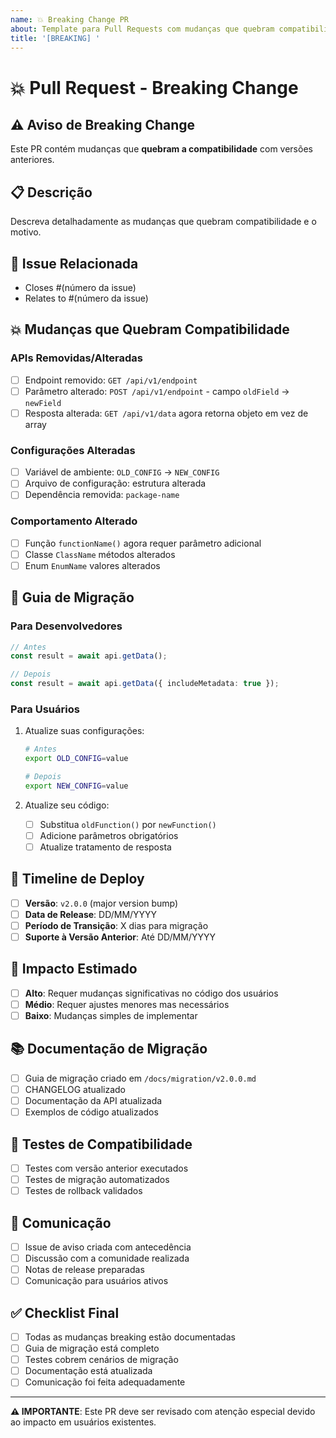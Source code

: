 ```yaml
---
name: 💥 Breaking Change PR
about: Template para Pull Requests com mudanças que quebram compatibilidade
title: '[BREAKING] '
---
```


# 💥 Pull Request - Breaking Change

## ⚠️ Aviso de Breaking Change

Este PR contém mudanças que **quebram a compatibilidade** com versões anteriores.

## 📋 Descrição

Descreva detalhadamente as mudanças que quebram compatibilidade e o motivo.

## 🔗 Issue Relacionada

- Closes #(número da issue)
- Relates to #(número da issue)

## 💥 Mudanças que Quebram Compatibilidade

### APIs Removidas/Alteradas
- [ ] Endpoint removido: `GET /api/v1/endpoint`
- [ ] Parâmetro alterado: `POST /api/v1/endpoint` - campo `oldField` → `newField`
- [ ] Resposta alterada: `GET /api/v1/data` agora retorna objeto em vez de array

### Configurações Alteradas
- [ ] Variável de ambiente: `OLD_CONFIG` → `NEW_CONFIG`
- [ ] Arquivo de configuração: estrutura alterada
- [ ] Dependência removida: `package-name`

### Comportamento Alterado
- [ ] Função `functionName()` agora requer parâmetro adicional
- [ ] Classe `ClassName` métodos alterados
- [ ] Enum `EnumName` valores alterados

## 🔄 Guia de Migração

### Para Desenvolvedores
```typescript
// Antes
const result = await api.getData();

// Depois
const result = await api.getData({ includeMetadata: true });
```

### Para Usuários
1. Atualize suas configurações:
   ```bash
   # Antes
   export OLD_CONFIG=value
   
   # Depois
   export NEW_CONFIG=value
   ```

2. Atualize seu código:
   - [ ] Substitua `oldFunction()` por `newFunction()`
   - [ ] Adicione parâmetros obrigatórios
   - [ ] Atualize tratamento de resposta

## 📅 Timeline de Deploy

- [ ] **Versão**: `v2.0.0` (major version bump)
- [ ] **Data de Release**: DD/MM/YYYY
- [ ] **Período de Transição**: X dias para migração
- [ ] **Suporte à Versão Anterior**: Até DD/MM/YYYY

## 🚨 Impacto Estimado

- [ ] **Alto**: Requer mudanças significativas no código dos usuários
- [ ] **Médio**: Requer ajustes menores mas necessários
- [ ] **Baixo**: Mudanças simples de implementar

## 📚 Documentação de Migração

- [ ] Guia de migração criado em `/docs/migration/v2.0.0.md`
- [ ] CHANGELOG atualizado
- [ ] Documentação da API atualizada
- [ ] Exemplos de código atualizados

## 🧪 Testes de Compatibilidade

- [ ] Testes com versão anterior executados
- [ ] Testes de migração automatizados
- [ ] Testes de rollback validados

## 📢 Comunicação

- [ ] Issue de aviso criada com antecedência
- [ ] Discussão com a comunidade realizada
- [ ] Notas de release preparadas
- [ ] Comunicação para usuários ativos

## ✅ Checklist Final

- [ ] Todas as mudanças breaking estão documentadas
- [ ] Guia de migração está completo
- [ ] Testes cobrem cenários de migração
- [ ] Documentação está atualizada
- [ ] Comunicação foi feita adequadamente

---

**⚠️ IMPORTANTE**: Este PR deve ser revisado com atenção especial devido ao impacto em usuários existentes.
